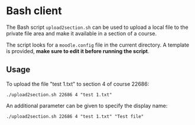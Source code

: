 # Bash client

The Bash script `upload2section.sh` can be used to upload a local file to the
private file area and make it available in a section of a course.

The script looks for a `moodle.config` file in the current directory. A
template is provided, **make sure to edit it before running the script**.

## Usage

To upload the file "test 1.txt" to section 4 of course 22686:

```
./upload2section.sh 22686 4 "test 1.txt"
```

An additional parameter can be given to specify the display name:

```
./upload2section.sh 22686 4 "test 1.txt" "Test file"
```
